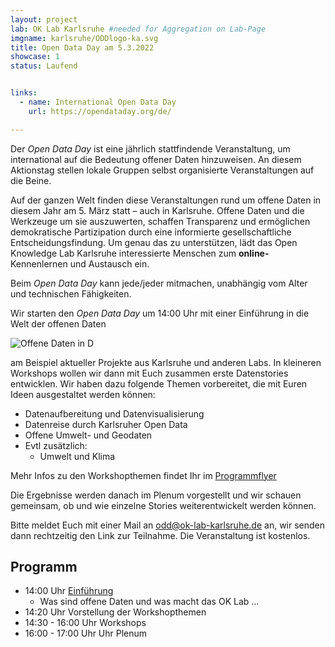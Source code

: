 ```yaml
---
layout: project
lab: OK Lab Karlsruhe #needed for Aggregation on Lab-Page
imgname: karlsruhe/ODDlogo-ka.svg
title: Open Data Day am 5.3.2022
showcase: 1
status: Laufend


links:
  - name: International Open Data Day
    url: https://opendataday.org/de/

---
```


Der *Open Data Day* ist eine jährlich stattfindende Veranstaltung, um international auf die Bedeutung offener Daten hinzuweisen. An diesem Aktionstag stellen lokale Gruppen selbst organisierte Veranstaltungen auf die Beine. 

Auf der ganzen Welt finden diese Veranstaltungen rund um offene Daten in diesem Jahr am 5. März statt – auch in Karlsruhe. Offene Daten und die Werkzeuge um sie auszuwerten, schaffen Transparenz und ermöglichen demokratische Partizipation durch eine informierte gesellschaftliche Entscheidungsfindung.
Um genau das zu unterstützen, lädt das Open Knowledge Lab Karlsruhe interessierte Menschen zum **online-** Kennenlernen und Austausch ein.

Beim *Open Data Day* kann jede/jeder mitmachen, unabhängig vom Alter und technischen Fähigkeiten.

Wir starten den *Open Data Day* um 14:00 Uhr mit einer Einführung in die Welt der offenen Daten 
 
![Offene Daten in D](/data/2022/opendata-d.jpg)

am Beispiel aktueller Projekte aus Karlsruhe und anderen Labs. In kleineren Workshops wollen wir dann mit Euch zusammen erste Datenstories entwicklen. Wir haben dazu folgende Themen vorbereitet, die mit Euren Ideen ausgestaltet werden können:
 
 * Datenaufbereitung und Datenvisualisierung
 * Datenreise durch Karlsruher Open Data
 * Offene Umwelt- und Geodaten
 * Evtl zusätzlich:
    * Umwelt und Klima

Mehr Infos zu den Workshopthemen findet Ihr im [Programmflyer](/data/2022/oddWorkshops.pdf)

Die Ergebnisse werden danach im Plenum vorgestellt und wir schauen gemeinsam, ob und wie einzelne Stories weiterentwickelt werden können.

Bitte meldet Euch mit einer Mail an [odd@ok-lab-karlsruhe.de](mailto:odd@ok-lab-karlsruhe.de) an, wir senden dann rechtzeitig den Link zur Teilnahme. Die Veranstaltung ist kostenlos.

## Programm
 * 14:00 Uhr [Einführung](/data/2022/oddIntro.pdf)
   * Was sind offene Daten und was macht das OK Lab ...
 * 14:20 Uhr Vorstellung der Workshopthemen
 * 14:30 - 16:00 Uhr Workshops
 * 16:00 - 17:00 Uhr Uhr Plenum


<!--
[Twitter](https://twitter.com/hashtag/ka2020opendata)
-->


